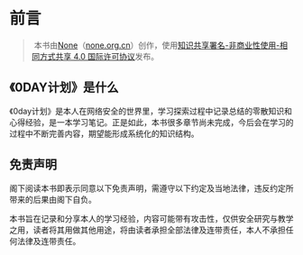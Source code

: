 # 前言

> ​	本书由[None](https://none.org.cn)（[none.org.cn](https://none.org.cn)）创作，使用[知识共享署名-非商业性使用-相同方式共享 4.0 国际许可协议](https://creativecommons.org/licenses/by-nc-sa/4.0/)发布。



## 《0DAY计划》是什么

​	《0day计划》是本人在网络安全的世界里，学习探索过程中记录总结的零散知识和心得经验，是一本学习笔记。正是如此，本书很多章节尚未完成，今后会在学习的过程中不断完善内容，期望能形成系统化的知识结构。



## 免责声明

​	阁下阅读本书即表示同意以下免责声明，需遵守以下约定及当地法律，违反约定所带来的后果由阁下自负。

​	本书旨在记录和分享本人的学习经验，内容可能带有攻击性，仅供安全研究与教学之用，读者将其用做其他用途，将由读者承担全部法律及连带责任，本人不承担任何法律及连带责任。
